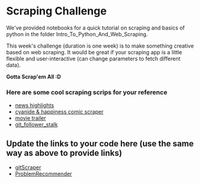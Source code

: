 # Scraping Challenge
We've provided notebooks for a quick tutorial on scraping and basics of python in the folder Intro_To_Python_And_Web_Scraping.

This week's challenge (duration is one week) is to make something creative based on web scraping. It would be great if your scraping app is a little flexible and user-interactive (can change parameters to fetch different data).

**Gotta Scrap'em All :D**

### Here are some cool scraping scrips for your reference
- [news highlights](https://gist.github.com/zerismo/2b1fd88291db55772eadd37362f17c7a)
- [cyanide & happiness comic scraper](https://github.com/antimatter96/CyanideAndHappiness/blob/master/cnh_nix.py)
- [movie trailer](https://github.com/prachi1210/movie_trailer_website/blob/master/movie_list.py)
- [git_follower_stalk](https://gist.github.com/mananpal1997/eda4b546d092265af22c66ec229aa6e1)

## Update the links to your code here (use the same way as above to provide links)
- [gitScraper](https://github.com/pratyush1687/gitScraper)
- [ProblemRecommender](https://github.com/wh1t3r0s3/ProblemRecommender)
